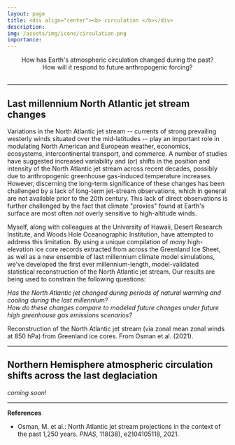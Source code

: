 ```yaml
---
layout: page
title: <div align="center"><b> circulation </b></div>
description:
img: /assets/img/icons/circulation.png
importance:
---
```

<div align="center"><it> How has Earth's atmospheric circulation changed during the past? <br> How will it respond to future anthropogenic forcing? </it></div>
<br>

***

## Last millennium North Atlantic jet stream changes

Variations in the North Atlantic jet stream -- currents of strong prevailing westerly winds situated over the mid-latitudes -- play an important role in modulating North American and European weather, economics, ecosystems, intercontinental transport, and commerce. A number of studies have suggested increased variability and (or) shifts in the position and intensity of the North Atlantic jet stream across recent decades, possibly due to anthropogenic greenhouse gas-induced temperature increases. However, discerning the long-term significance of these changes has been challenged by a lack of long-term jet-stream observations, which in general are not available prior to the 20th century.  This lack of direct observations is further challenged by the fact that climate "proxies" found at Earth's surface are most often *not* overly sensitive to high-altitude winds.

Myself, along with colleagues at the University of Hawaii, Desert Research Institute, and Woods Hole Oceanographic Institution, have attempted to address this limitation. By using a unique compilation of *many* high-elevation ice core records extracted from across the Greenland Ice Sheet, as well as a new ensemble of last millennium climate model simulations, we've developed the first ever millennium-length, model-validated statistical reconstruction of the North Atlantic jet stream.  Our results are being used to constrain the following questions:

*Has the North Atlantic jet changed during periods of natural warming and cooling during the last millennium?* <br>
*How do these changes compare to modeled future changes under future high greenhouse gas emissions scenarios?*

<!-- While our results are currently embargoed under peer review, here's a sneak preview of our reconstruction: -->


<!-- By greatly extending the record of the North Atlantic jet stream, we demonstrate that late 20th and early 21st century changes are not unique relative to natural variability, in contrast to several recent observation-based studies. Instead, our results highlight the critical role for natural mechanisms in thus far masking the response to anthropogenic greenhouse gas forcing. Nevertheless, by pairing our reconstruction with an ensemble of Coupled Model Intercomparison Project (CMIP) 5 and 6 simulations of the 21st century, we show that the position of the North Atlantic jet stream is projected to emerge as significantly distinct from natural variability by as early as 2060 CE under high emissions scenarios. -->

<div class="row justify-content-sm-center">
    <div class="col-sm mt-3 mt-md-0">
        <img class="img-fluid rounded z-depth-1" src="{{ '/assets/img/projects/NAJ_website_May2021_ts.gif' | relative_url }}" alt="" title="NAJ reconstruction example"/>
    </div>
</div>
<div class="caption">
    Reconstruction of the North Atlantic jet stream (via zonal mean zonal winds at 850 hPa) from Greenland ice cores.  From Osman et al. (2021).
</div>

***

## Northern Hemisphere atmospheric circulation shifts across the last deglaciation

*coming soon!*

***

**References**

* Osman, M. et al.: North Atlantic jet stream projections in the context of the past 1,250 years. *PNAS*, 118(38), e2104105118, 2021.
